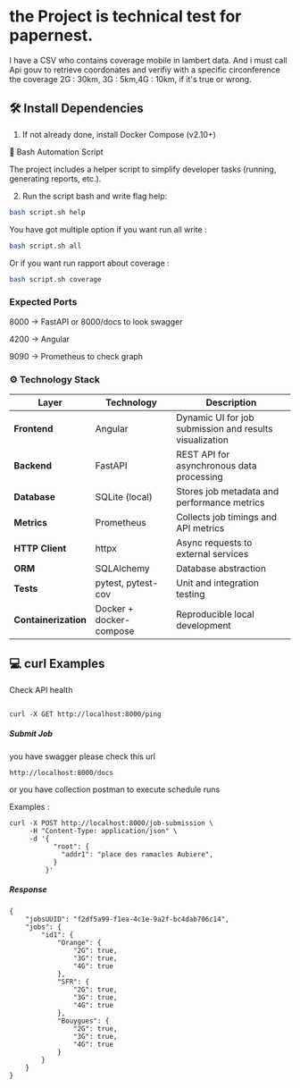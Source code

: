 # the Project is technical test for papernest.

I have a CSV who contains coverage mobile in lambert data. And i must call Api gouv to retrieve coordonates and verifiy with a specific circonference the coverage 2G : 30km, 3G : 5km,4G : 10km, if it's true or wrong.




## 🛠️ Install Dependencies

1. If not already done, install Docker Compose (v2.10+)

🧰 Bash Automation Script

The project includes a helper script to simplify developer tasks (running, generating reports, etc.).

2. Run the script bash and write flag help: 
```bash :
bash script.sh help
```
You have got multiple option if you want run all write :
```bash
bash script.sh all
```
Or if you want run rapport about coverage :

```bash
bash script.sh coverage
```

### Expected Ports

8000 → FastAPI or 8000/docs to look swagger

4200 → Angular 

9090 → Prometheus to check graph


### ⚙️ Technology Stack

| Layer                | Technology                           | Description                                             |
| -------------------- | ------------------------------------ | ------------------------------------------------------- |
| **Frontend**         | Angular                        | Dynamic UI for job submission and results visualization |
| **Backend**          | FastAPI                              | REST API for asynchronous data processing               |
| **Database**         | SQLite (local)  | Stores job metadata and performance metrics             |
| **Metrics**          | Prometheus                           | Collects job timings and API metrics                    |
| **HTTP Client**      | httpx                                | Async requests to external services                     |
| **ORM**              | SQLAlchemy                           | Database abstraction                                    |
| **Tests**            | pytest, pytest-cov                   | Unit and integration testing                          
| **Containerization** | Docker + docker-compose              | Reproducible local development


## 💻 curl Examples
Check API health

```

curl -X GET http://localhost:8000/ping

```


##### Submit Job 

you have swagger please check this url 

`http://localhost:8000/docs`

or you have collection postman to execute schedule runs

Examples : 

```
curl -X POST http://localhost:8000/job-submission \
     -H "Content-Type: application/json" \
     -d '{
           "root": {
             "addr1": "place des ramacles Aubiere",
           }
         }'

```

##### Response

```
{
    "jobsUUID": "f2df5a99-f1ea-4c1e-9a2f-bc4dab706c14",
    "jobs": {
        "id1": {
            "Orange": {
                "2G": true,
                "3G": true,
                "4G": true
            },
            "SFR": {
                "2G": true,
                "3G": true,
                "4G": true
            },
            "Bouygues": {
                "2G": true,
                "3G": true,
                "4G": true
            }
        }
    }
}
```





   
